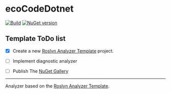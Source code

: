 # ecoCodeDotnet

[![Build](https://github.com/nathan-mittelette/ecoCodeDotnet/workflows/Build/badge.svg)](../../actions)
[![NuGet version](https://badge.fury.io/nu/ecoCodeDotnet.svg)](https://www.nuget.org/packages/ecoCodeDotnet/)


## Template ToDo list
- [x] Create a new [Roslyn Analyzer Template][template] project.
- [ ] Implement diagnostic analyzer
- [ ] Publish The [NuGet Gallery](https://www.nuget.org/)


---
Analyzer based on the [Roslyn Analyzer Template][template].

[template]: https://github.com/DeNA/RoslynAnalyzerTemplate
